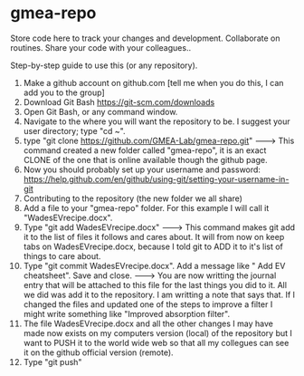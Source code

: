 # gmea-repo
Store code here to track your changes and development. Collaborate on routines. Share your code with your colleagues..


Step-by-step guide to use this (or any repository).
1. Make a github account on github.com [tell me when you do this, I can add you to the group]
2. Download Git Bash https://git-scm.com/downloads
3. Open Git Bash, or any command window.
4. Navigate to the where you will want the repository to be. I suggest your user directory; type "cd ~".
5. type "git clone https://github.com/GMEA-Lab/gmea-repo.git" ---> This command created a new folder called "gmea-repo", it is an exact CLONE of the one that is online available though the github page.
6. Now you should probably set up your username and password: https://help.github.com/en/github/using-git/setting-your-username-in-git 
7. Contributing to the repository (the new folder we all share)
8. Add a file to your "gmea-repo" folder. For this example I will call it "WadesEVrecipe.docx".
9. Type "git add WadesEVrecipe.docx" ---> This command makes git add it to the list of files it follows and cares about. It will from now on keep tabs on WadesEVrecipe.docx, because I told git to ADD it to it's list of things to care about.
10. Type "git commit WadesEVrecipe.docx". Add a message like " Add EV cheatsheet". Save and close. ---> You are now writting the journal entry that will be attached to this file for the last things you did to it. All we did was add it to the repository. I am writting a note that says that. If I changed the files and updated one of the steps to improve a filter I might write something like "Improved absorption filter".
11. The file WadesEVrecipe.docx and all the other changes I may have made now exists on my computers version (local) of the repository but I want to PUSH it to the world wide web so that all my collegues can see it on the github official version (remote).
12. Type "git push"
